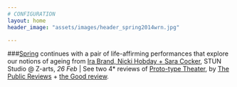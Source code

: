```yaml
---
# CONFIGURATION
layout: home
header_image: "assets/images/header_spring2014wrn.jpg"

---
```

###[Spring](/current/2014-spring) continues with a pair of life-affirming performances that explore our notions of ageing from [Ira Brand, Nicki Hobday + Sara Cocker](/current/2014-spring/age), STUN Studio @ Z-arts, *26 Feb* | See two 4\* reviews of [Proto-type Theater](/current/2014-spring/prototype), by [The Public Reviews](http://www.thepublicreviews.com/the-good-the-god-and-the-guillotine-contact-manchester) + [the Good review](http://thegoodreview.co.uk/2014/02/the-good-the-god-and-the-guillotine-contact-theatre-manchester).
